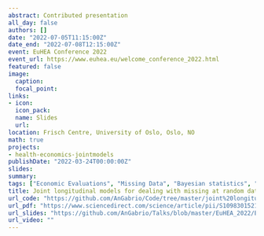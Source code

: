 ```yaml
---
abstract: Contributed presentation
all_day: false
authors: []
date: "2022-07-05T11:15:00Z"
date_end: "2022-07-08T12:15:00Z"
event: EuHEA Conference 2022
event_url: https://www.euhea.eu/welcome_conference_2022.html
featured: false
image:
  caption: 
  focal_point: 
links:
- icon: 
  icon_pack: 
  name: Slides
  url: 
location: Frisch Centre, University of Oslo, Oslo, NO
math: true
projects:
- health-economics-jointmodels
publishDate: "2022-03-24T00:00:00Z"
slides: 
summary: 
tags: ["Economic Evaluations", "Missing Data", "Bayesian statistics", "conference"]
title: Joint longitudinal models for dealing with missing at random data in trial-based economic evaluations
url_code: "https://github.com/AnGabrio/Code/tree/master/joint%20longitudinal%20models"
url_pdf: "https://www.sciencedirect.com/science/article/pii/S1098301521000425"
url_slides: "https://github.com/AnGabrio/Talks/blob/master/EuHEA_2022/EuHEA_2022_v2.pdf"
url_video: ""
---
```





